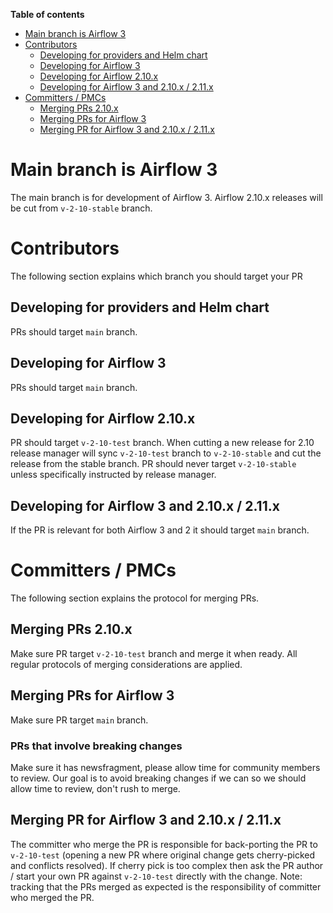 <!--
 Licensed to the Apache Software Foundation (ASF) under one
 or more contributor license agreements.  See the NOTICE file
 distributed with this work for additional information
 regarding copyright ownership.  The ASF licenses this file
 to you under the Apache License, Version 2.0 (the
 "License"); you may not use this file except in compliance
 with the License.  You may obtain a copy of the License at

   http://www.apache.org/licenses/LICENSE-2.0

 Unless required by applicable law or agreed to in writing,
 software distributed under the License is distributed on an
 "AS IS" BASIS, WITHOUT WARRANTIES OR CONDITIONS OF ANY
 KIND, either express or implied.  See the License for the
 specific language governing permissions and limitations
 under the License.
-->
<!-- START doctoc generated TOC please keep comment here to allow auto update -->
<!-- DON'T EDIT THIS SECTION, INSTEAD RE-RUN doctoc TO UPDATE -->
**Table of contents**

- [Main branch is Airflow 3](#main-branch-is-airflow-3)
- [Contributors](#contributors)
  - [Developing for providers and Helm chart](#developing-for-providers-and-helm-chart)
  - [Developing for Airflow 3](#developing-for-airflow-3)
  - [Developing for Airflow 2.10.x](#developing-for-airflow-210x)
  - [Developing for Airflow 3 and 2.10.x / 2.11.x](#developing-for-airflow-3-and-210x--211x)
- [Committers / PMCs](#committers--pmcs)
  - [Merging PRs 2.10.x](#merging-prs-210x)
  - [Merging PRs for Airflow 3](#merging-prs-for-airflow-3)
  - [Merging PR for Airflow 3 and 2.10.x / 2.11.x](#merging-pr-for-airflow-3-and-210x--211x)

<!-- END doctoc generated TOC please keep comment here to allow auto update -->

# Main branch is Airflow 3

The main branch is for development of Airflow 3.
Airflow 2.10.x releases will be cut from `v-2-10-stable` branch.

# Contributors

The following section explains which branch you should target your PR

## Developing for providers and Helm chart

PRs should target `main` branch.

## Developing for Airflow 3

PRs should target `main` branch.

## Developing for Airflow 2.10.x

PR should target `v-2-10-test` branch. When cutting a new release for 2.10 release manager
will sync `v-2-10-test`  branch to `v-2-10-stable` and cut the release from the stable branch.
PR should never target `v-2-10-stable` unless specifically instructed by release manager.

## Developing for Airflow 3 and 2.10.x / 2.11.x

If the PR is relevant for both Airflow 3 and 2 it should target `main` branch.

# Committers / PMCs

The following section explains the protocol for merging PRs.

## Merging PRs 2.10.x

Make sure PR target `v-2-10-test` branch and merge it when ready.
All regular protocols of merging considerations are applied.

## Merging PRs for Airflow 3

Make sure PR target `main` branch.

### PRs that involve breaking changes

Make sure it has newsfragment, please allow time for community members to review.
Our goal is to avoid breaking changes if we can so we should allow time to review, don't rush to merge.

## Merging PR for Airflow 3 and 2.10.x / 2.11.x

The committer who merge the PR is responsible for back-porting the PR to `v-2-10-test` (opening a new PR where original change gets cherry-picked and conflicts resolved).
If cherry pick is too complex then ask the PR author / start your own PR against `v-2-10-test` directly with the change.
Note: tracking that the PRs merged as expected is the responsibility of committer who merged the PR.
